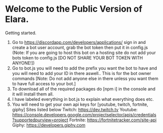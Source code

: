 Welcome to the Public Version of Elara.
===========================================

Getting started.
1. Go to https://discordapp.com/developers/applications/ sign in and create a bot user account, grab the bot token then put it in config.js 
(Note: If you are going to host this bot on a hosting site do not add your bots token to config.js [DO NOT SHARE YOUR BOT TOKEN WITH ANYONE!])
2. Go to bot.js you will need to add the prefix you want the bot to have and you will need to add your ID in there aswell.. This is for the bot owner commands [Note: Do not add anyone else in there unless you want them to have full access to your bot.]
3. To download all of the required packages do [npm i] in the console and it will install them all.
4. I have labeled everything in bot.js to explain what everything does etc.
5. You will need to get your own api keys for [youtube, twitch, fortnite, giphy] Sites listed below
Twitch: https://dev.twitch.tv
Youtube: https://console.developers.google.com/projectselector/apis/credentials?supportedpurview=project
Fortnite: https://fortnitetracker.com/site-api
Giphy: https://developers.giphy.com
